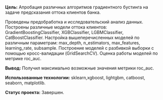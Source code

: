 **Цель:** Апробация различных алгоритмов градиентного бустинга на задаче предсказания оттока клиентов банка.

Проведены предобработка и исследовательский анализ данных. 
Построены различные модели оттока клиентов: GradientBoostingClassifier, XGBClassifier, LGBMClassifier, CatBoostClassifier. 
Настройка вышеперечисленных моделей по различным параметрам: max_depth, n_estimators, max_features, learning_rate, subsample.
Построение моделей с разбивкой выборки с помощью кросс-валидации (GridSearchCV).
Оценка работы моделей по метрике roc_auc. 

**Вывод:** Получил максимально возможные значения метрики  roc_auc.

**Использованные технологии:** sklearn,xgboost, lightgbm, catboost, seaborn, matplotlib.

**Статус проекта:** Завершен. 
